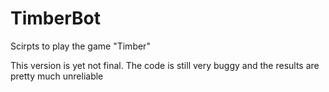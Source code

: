 # TimberBot
Scirpts to play the game "Timber"

This version is yet not final.
The code is still very buggy and the results are pretty much unreliable
